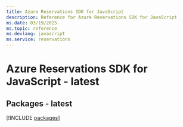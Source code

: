 ```yaml
---
title: Azure Reservations SDK for JavaScript
description: Reference for Azure Reservations SDK for JavaScript
ms.date: 03/19/2025
ms.topic: reference
ms.devlang: javascript
ms.service: reservations
---
```

# Azure Reservations SDK for JavaScript - latest
## Packages - latest
[!INCLUDE [packages](reservations-index.md)]